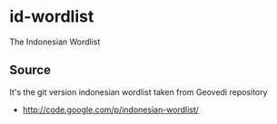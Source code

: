 id-wordlist
===========

The Indonesian Wordlist

Source
------
It's the git version indonesian wordlist taken from Geovedi repository
* http://code.google.com/p/indonesian-wordlist/ 
